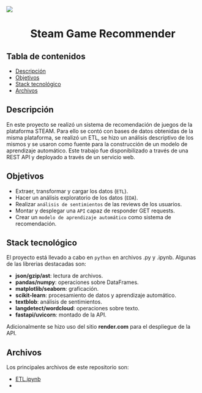 ![](https://upload.wikimedia.org/wikipedia/commons/8/87/New_Steam_Logo_with_name.jpg)

<h1 align="center"><b> Steam Game Recommender </b></h1>


## Tabla de contenidos  <!-- omit in toc -->
- [Descripción](#descripción)
- [Objetivos](#objetivos)
- [Stack tecnológico](#stack-tecnológico)
- [Archivos](#archivos)


## Descripción
En este proyecto se realizó un sistema de recomendación de juegos de la plataforma STEAM. Para ello se contó con bases de datos obtenidas de la misma plataforma, se realizó un ETL, se hizo un análisis descriptivo de los mismos y se usaron como fuente para la construcción de un modelo de aprendizaje automático. Este trabajo fue disponibilizado a través de una REST API y deployado a través de un servicio web.

## Objetivos
* Extraer, transformar y cargar los datos (`ETL`).
* Hacer un análisis exploratorio de los datos (`EDA`).
* Realizar `análisis de sentimientos` de las reviews de los usuarios.
* Montar y desplegar una `API` capaz de responder GET requests.
* Crear un `modelo de aprendizaje automático` como sistema de recomendación.

## Stack tecnológico
El proyecto está llevado a cabo en `python` en archivos .py y .ipynb. Algunas de 
las librerias destacadas son:
* __json/gzip/ast__: lectura de archivos.
* __pandas/numpy__: operaciones sobre DataFrames.
* __matplotlib/seaborn__: graficación.
* __scikit-learn__: procesamiento de datos y aprendizaje automático.
* __textblob__: análisis de sentimientos.
* __langdetect/wordcloud__: operaciones sobre texto.
* __fastapi/uvicorn__: montado de la API.

Adicionalmente se hizo uso del sitio __render.com__ para el despliegue de la API.

## Archivos
Los principales archivos de este repositorio son:
* [ETL.ipynb](ETL.ipynb)
* 
